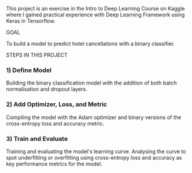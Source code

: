 This project is an exercise in the Intro to Deep Learning Course on Kaggle where I gained practical experience with Deep Learning Framework using Keras in Tensorflow.

GOAL 

To build a model to predict hotel cancellations with a binary classifier.

STEPS IN THIS PROJECT

### 1) Define Model

Building the binary classification model with the addition of both batch normalisation and dropout layers.

### 2) Add Optimizer, Loss, and Metric

Compiling the model with the Adam optimizer and binary versions of the cross-entropy loss and accuracy metric.

### 3) Train and Evaluate

Training and evaluating the model's learning curve. Analysing the curve to spot underfitting or overfitting using cross-entropy loss and accuracy as key performance metrics for the model.

